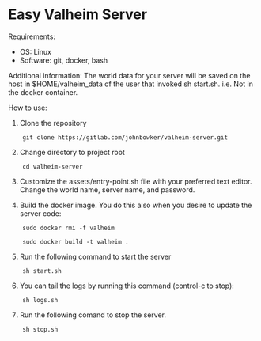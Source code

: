 # Easy Valheim Server



Requirements:
- OS: Linux
- Software: git, docker, bash

Additional information:
The world data for your server will be saved on the host in $HOME/valheim_data of 
the user that invoked  sh start.sh. i.e. Not in the docker container.

How to use: 

1. Clone the repository
```
    git clone https://gitlab.com/johnbowker/valheim-server.git
```

2. Change directory to project root
```
    cd valheim-server
```
3. Customize the assets/entry-point.sh file with your preferred text editor. Change
the world name, server name, and password.

4. Build the docker image. You do this also when you desire to update the server code:
```
    sudo docker rmi -f valheim

    sudo docker build -t valheim .
```
5. Run the following command to start the server
```
    sh start.sh
```
6. You can tail the logs by running this command (control-c to stop):
```
    sh logs.sh
```
7. Run the following comand to stop the server.
```
    sh stop.sh
```





